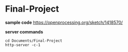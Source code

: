 # Final-Project

**sample code**
https://openprocessing.org/sketch/1418570/


**server commands**
```
cd Documents/Final-Project
http-server -c-1
```